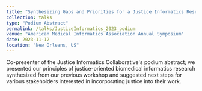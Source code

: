 ```yaml
---
title: "Synthesizing Gaps and Priorities for a Justice Informatics Research "
collection: talks
type: "Podium Abstract"
permalink: /talks/JusticeInformatics_2023_podium
venue: "American Medical Informatics Association Annual Symposium"
date: 2023-11-12
location: "New Orleans, US"
---
```


Co-presenter of the Justice Informatics Collaborative's podium abstract; we presented our principles of justice-oriented biomedical informatics research synthesized from our previous workshop and suggested next steps for various stakeholders interested in incorporating justice into their work. 
